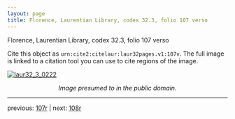 ```yaml
---
layout: page
title: Florence, Laurentian Library, codex 32.3, folio 107 verso
---
```


Florence, Laurentian Library, codex 32.3, folio 107 verso

Cite this object as `urn:cite2:citelaur:laur32pages.v1:107v`.  The full image is linked to a citation tool you can use to cite regions of the image.

[![laur32_3_0222](http://www.homermultitext.org/iipsrv?IIIF=/project/homer/pyramidal/deepzoom/citelaur/laur32imgs/v1/laur32_3_0222.tif/full/800,/0/default.jpg)](http://www.homermultitext.org/ict2/?urn=urn:cite2:citelaur:laur32imgs.v1:laur32_3_0222) 

<p style="text-align: center; font-style: italic;">Image presumed to in the public domain.</p>

---

previous: [107r](../107r/) | next: [108r](../108r/)